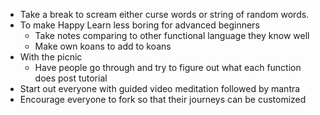 * Take a break to scream either curse words or string of random words.
* To make Happy Learn less boring for advanced beginners
  * Take notes comparing to other functional language they know well
  * Make own koans to add to koans
* With the picnic
  * Have people go through and try to figure out what each function does post tutorial
* Start out everyone with guided video meditation followed by mantra
* Encourage everyone to fork so that their journeys can be customized
